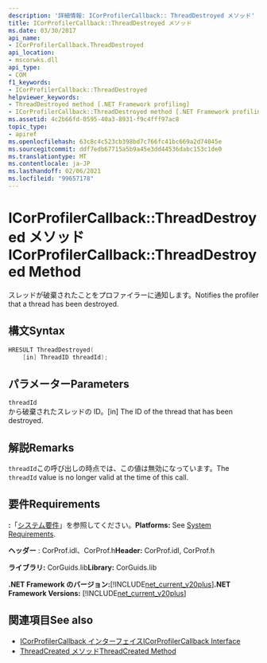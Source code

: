 ```yaml
---
description: '詳細情報: ICorProfilerCallback:: ThreadDestroyed メソッド'
title: ICorProfilerCallback::ThreadDestroyed メソッド
ms.date: 03/30/2017
api_name:
- ICorProfilerCallback.ThreadDestroyed
api_location:
- mscorwks.dll
api_type:
- COM
f1_keywords:
- ICorProfilerCallback::ThreadDestroyed
helpviewer_keywords:
- ThreadDestroyed method [.NET Framework profiling]
- ICorProfilerCallback::ThreadDestroyed method [.NET Framework profiling]
ms.assetid: 4c2b66fd-0595-40a3-8931-f9c4fff97ac8
topic_type:
- apiref
ms.openlocfilehash: 63c8c4c523cb398bd7c766fc41bc669a2d74045e
ms.sourcegitcommit: ddf7edb67715a5b9a45e3dd44536dabc153c1de0
ms.translationtype: MT
ms.contentlocale: ja-JP
ms.lasthandoff: 02/06/2021
ms.locfileid: "99657178"
---
```

# <a name="icorprofilercallbackthreaddestroyed-method"></a><span data-ttu-id="a8bf8-103">ICorProfilerCallback::ThreadDestroyed メソッド</span><span class="sxs-lookup"><span data-stu-id="a8bf8-103">ICorProfilerCallback::ThreadDestroyed Method</span></span>

<span data-ttu-id="a8bf8-104">スレッドが破棄されたことをプロファイラーに通知します。</span><span class="sxs-lookup"><span data-stu-id="a8bf8-104">Notifies the profiler that a thread has been destroyed.</span></span>  
  
## <a name="syntax"></a><span data-ttu-id="a8bf8-105">構文</span><span class="sxs-lookup"><span data-stu-id="a8bf8-105">Syntax</span></span>  
  
```cpp  
HRESULT ThreadDestroyed(  
    [in] ThreadID threadId);  
```  
  
## <a name="parameters"></a><span data-ttu-id="a8bf8-106">パラメーター</span><span class="sxs-lookup"><span data-stu-id="a8bf8-106">Parameters</span></span>  

 `threadId`  
 <span data-ttu-id="a8bf8-107">から破棄されたスレッドの ID。</span><span class="sxs-lookup"><span data-stu-id="a8bf8-107">[in] The ID of the thread that has been destroyed.</span></span>  
  
## <a name="remarks"></a><span data-ttu-id="a8bf8-108">解説</span><span class="sxs-lookup"><span data-stu-id="a8bf8-108">Remarks</span></span>  

 <span data-ttu-id="a8bf8-109">`threadId`この呼び出しの時点では、この値は無効になっています。</span><span class="sxs-lookup"><span data-stu-id="a8bf8-109">The `threadId` value is no longer valid at the time of this call.</span></span>  
  
## <a name="requirements"></a><span data-ttu-id="a8bf8-110">要件</span><span class="sxs-lookup"><span data-stu-id="a8bf8-110">Requirements</span></span>  

 <span data-ttu-id="a8bf8-111">**:**「[システム要件](../../get-started/system-requirements.md)」を参照してください。</span><span class="sxs-lookup"><span data-stu-id="a8bf8-111">**Platforms:** See [System Requirements](../../get-started/system-requirements.md).</span></span>  
  
 <span data-ttu-id="a8bf8-112">**ヘッダー** : CorProf.idl、CorProf.h</span><span class="sxs-lookup"><span data-stu-id="a8bf8-112">**Header:** CorProf.idl, CorProf.h</span></span>  
  
 <span data-ttu-id="a8bf8-113">**ライブラリ:** CorGuids.lib</span><span class="sxs-lookup"><span data-stu-id="a8bf8-113">**Library:** CorGuids.lib</span></span>  
  
 <span data-ttu-id="a8bf8-114">**.NET Framework のバージョン:**[!INCLUDE[net_current_v20plus](../../../../includes/net-current-v20plus-md.md)]</span><span class="sxs-lookup"><span data-stu-id="a8bf8-114">**.NET Framework Versions:** [!INCLUDE[net_current_v20plus](../../../../includes/net-current-v20plus-md.md)]</span></span>  
  
## <a name="see-also"></a><span data-ttu-id="a8bf8-115">関連項目</span><span class="sxs-lookup"><span data-stu-id="a8bf8-115">See also</span></span>

- [<span data-ttu-id="a8bf8-116">ICorProfilerCallback インターフェイス</span><span class="sxs-lookup"><span data-stu-id="a8bf8-116">ICorProfilerCallback Interface</span></span>](icorprofilercallback-interface.md)
- [<span data-ttu-id="a8bf8-117">ThreadCreated メソッド</span><span class="sxs-lookup"><span data-stu-id="a8bf8-117">ThreadCreated Method</span></span>](icorprofilercallback-threadcreated-method.md)
